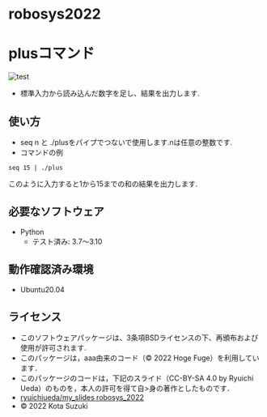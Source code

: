 # robosys2022

# plusコマンド
![test](https://github.com/kotasuzuki0526/robosys2022/actions/workflows/test.yml/badge.svg)

* 標準入力から読み込んだ数字を足し、結果を出力します.
## 使い方
* seq n と ./plusをパイプでつないで使用します.nは任意の整数です.
* コマンドの例
```
seq 15 | ./plus
```
このように入力すると1から15までの和の結果を出力します.
## 必要なソフトウェア
* Python
  * テスト済み: 3.7〜3.10

## 動作確認済み環境
* Ubuntu20.04

## ライセンス

* このソフトウェアパッケージは、3条項BSDライセンスの下、再頒布および使用が許可されます.
* このパッケージは，aaa由来のコード（© 2022 Hoge Fuge）を利用しています．
* このパッケージのコードは，下記のスライド（CC-BY-SA 4.0 by Ryuichi Ueda）のものを，本人の許可を得て自>身の著作としたものです．
* [ryuichiueda/my_slides robosys_2022](https://github.com/ryuichiueda/my_slides/tree/master/robosys_2022)
* © 2022 Kota Suzuki
